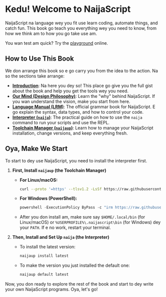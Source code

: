 # Kedu! Welcome to NaijaScript

NaijaScript na language wey you fit use learn coding, automate things, and catch fun. This book go teach you everything wey you need to know, from how we think am to how you go take use am.

You wan test am quick? Try the [playground](https://naijascript-playground.pages.dev) online.

## How to Use This Book

We don arrange this book so e go carry you from the idea to the action. Na so the sections take arrange:

- **[Introduction](INTRODUCTION.md)**: Na here you dey so! This place go give you the full gist about the book and help you get the tools wey you need.
- **[Our Mind (Design Philosophy)](DESIGN.md)**: Learn the "why" behind NaijaScript. If you wan understand the vision, make you start from here.
- **[Language Manual (LRM)](LRM.md)**: The official grammar book for NaijaScript. E go explain the syntax, data types, and how to control your code.
- **[Interpreter (`naija`)](naija.md)**: The practical guide on how to use the `naija` command to run your scripts and use the REPL.
- **[Toolchain Manager (`naijaup`)](naijaup.md)**: Learn how to manage your NaijaScript installation, change versions, and keep everything fresh.

## Oya, Make We Start

To start to dey use NaijaScript, you need to install the interpreter first.

1. **First, Install `naijaup` (the Toolchain Manager)**

   - **For Linux/macOS:**
     ```sh
     curl --proto '=https' --tlsv1.2 -LsSf https://raw.githubusercontent.com/xosnrdev/naijascript/master/scripts/install.sh | sh
     ```
   - **For Windows (PowerShell):**
     ```powershell
     powershell -ExecutionPolicy ByPass -c "irm https://raw.githubusercontent.com/xosnrdev/naijascript/master/scripts/install.ps1 | iex"
     ```
   - After you don install am, make sure say `$HOME/.local/bin` (for Linux/macOS) or `%USERPROFILE%\.naijascript\bin` (for Windows) dey your `PATH`. If e no work, restart your terminal.

2. **Then, Install and Set Up `naija` (the Interpreter)**

   - To install the latest version:
     ```sh
     naijaup install latest
     ```
   - To make the version you just installed the default one:
     ```sh
     naijaup default latest
     ```

Now, you don ready to explore the rest of the book and start to dey write your own NaijaScript programs. Oya, let's go!
